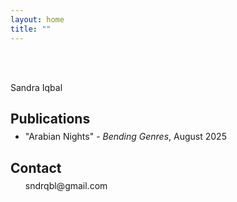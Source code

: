```yaml
---
layout: home
title: ""
---
```


<br><br>

Sandra Iqbal

## Publications
<ul style="margin-top: -10px;">
<li>"Arabian Nights" - <em>Bending Genres</em>, August 2025</li>
</ul>

## Contact
<ul style="margin-top: -10px;">
sndrqbl@gmail.com
</ul>
